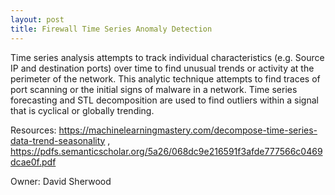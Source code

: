 ```yaml
---
layout: post
title: Firewall Time Series Anomaly Detection
---
```

Time series analysis attempts to track individual characteristics (e.g. Source IP and destination ports) over time to find unusual trends or activity at the perimeter of the network. This analytic technique attempts to find traces of port scanning or the initial signs of malware in a network. Time series forecasting and STL decomposition are used to find outliers within a signal that is cyclical or globally trending.

Resources: https://machinelearningmastery.com/decompose-time-series-data-trend-seasonality , https://pdfs.semanticscholar.org/5a26/068dc9e216591f3afde777566c0469dcae0f.pdf

Owner: David Sherwood
